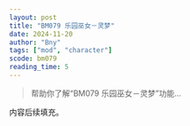 ```yaml
---
layout: post
title: "BM079 乐园巫女－灵梦"
date: 2024-11-20
author: "Bny"
tags: ["mod", "character"]
scode: bm079
reading_time: 5
---
```


> 帮助你了解“BM079 乐园巫女－灵梦”功能...

内容后续填充。
